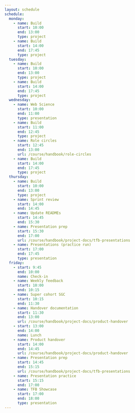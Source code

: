 ```yaml
---
layout: schedule
schedule:
  monday:
    - name: Build
      start: 10:00
      end: 13:00
      type: project
    - name: Build
      start: 14:00
      end: 17:45
      type: project
  tuesday:
    - name: Build
      start: 10:00
      end: 13:00
      type: project
    - name: Build
      start: 14:00
      end: 17:45
      type: project
  wednesday:
    - name: Web Science
      start: 10:00
      end: 11:00
      type: presentation
    - name: Build
      start: 11:00
      end: 12:45
      type: project
    - name: Role circles
      start: 12:45
      end: 13:00
      url: /course/handbook/role-circles
    - name: Build
      start: 14:00
      end: 17:45
      type: project
  thursday:
    - name: Build
      start: 10:00
      end: 13:00
      type: project
    - name: Sprint review
      start: 14:00
      end: 14:45
    - name: Update READMEs
      start: 14:45
      end: 15:30
    - name: Presentation prep
      start: 15:30
      end: 17:00
      url: /course/handbook/project-docs/tfb-presentations
    - name: Presentations (practice run)
      start: 17:00
      end: 17:45
      type: presentation
  friday:
    - start: 9:45
      end: 10:00
      name: Check-in
    - name: Weekly feedback
      start: 10:00
      end: 10:15
    - name: Super cohort SGC
      start: 10:15
      end: 11:30
    - name: Handover documentation
      start: 11:30
      end: 13:00
      url: /course/handbook/project-docs/product-handover
    - start: 13:00
      end: 14:00
      name: Lunch
    - name: Product handover
      start: 14:00
      end: 14:45
      url: /course/handbook/project-docs/product-handover
    - name: Presentation prep
      start: 14:45
      end: 15:15
      url: /course/handbook/project-docs/tfb-presentations
    - name: Presentation practice
      start: 15:15
      end: 17:00
    - name: TFB Showcase
      start: 17:00
      end: 18:00
      type: presentation
---
```


